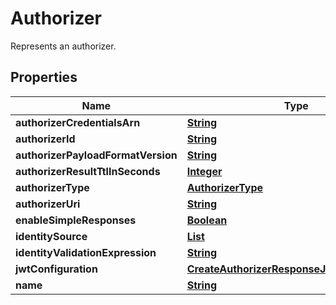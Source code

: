 

# Authorizer

Represents an authorizer.

## Properties

| Name | Type | Description | Notes |
|------------ | ------------- | ------------- | -------------|
|**authorizerCredentialsArn** | [**String**](String.md) |  |  [optional] |
|**authorizerId** | [**String**](String.md) |  |  [optional] |
|**authorizerPayloadFormatVersion** | [**String**](String.md) |  |  [optional] |
|**authorizerResultTtlInSeconds** | [**Integer**](Integer.md) |  |  [optional] |
|**authorizerType** | [**AuthorizerType**](AuthorizerType.md) |  |  [optional] |
|**authorizerUri** | [**String**](String.md) |  |  [optional] |
|**enableSimpleResponses** | [**Boolean**](Boolean.md) |  |  [optional] |
|**identitySource** | [**List**](List.md) |  |  [optional] |
|**identityValidationExpression** | [**String**](String.md) |  |  [optional] |
|**jwtConfiguration** | [**CreateAuthorizerResponseJwtConfiguration**](CreateAuthorizerResponseJwtConfiguration.md) |  |  [optional] |
|**name** | [**String**](String.md) |  |  |



